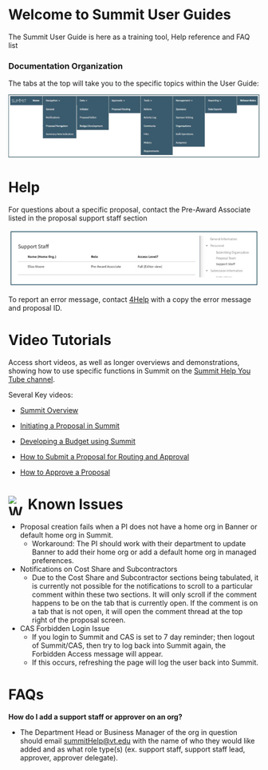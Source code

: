 # Welcome to Summit User Guides
The Summit User Guide is here as a training tool, Help reference and FAQ list

### Documentation Organization
The tabs at the top will take you to the specific topics within the User Guide:

![Documentation Tabs](./images/Ind_Tabs.jpg)

# Help
For questions about a specific proposal, contact the Pre-Award Associate listed in the proposal support staff section

![Pre-Award Associate Listed in Proposal](./images/Ind_PreAward.jpg)

To report an error message, contact [4Help](https://vt4help.service-now.com/sp) with a copy the error message and proposal ID.

# Video Tutorials
Access short videos, as well as longer overviews and demonstrations, showing how to use specific functions in Summit on the [Summit Help You Tube channel](https://www.youtube.com/channel/UC882QBwFDrfXbILKRvq2aiA).

Several Key videos:
- [Summit Overview](https://www.youtube.com/watch?v=uwGLAqFzC_Q)

- [Initiating a Proposal in Summit](https://www.youtube.com/watch?v=muAyluSU1V8)

- [Developing a Budget using Summit](https://www.youtube.com/watch?v=luRD8pZlVDg)

- [How to Submit a Proposal for Routing and Approval](https://www.youtube.com/watch?v=dVuW3nVRUng)

- [How to Approve a Proposal](https://www.youtube.com/watch?v=sfmdQqFPBPc)

# <img src="../images/warning.png" alt="Warning" style="float:left; width:39px; height:39px;"> Known Issues
- Proposal creation fails when a PI does not have a home org in Banner or default home org in Summit.  
    - Workaround: The PI should work with their department to update Banner to add their home org or add a default home org in managed preferences.
- Notifications on Cost Share and Subcontractors
    - Due to the Cost Share and Subcontractor sections being tabulated, it is currently not possible for the notifications to scroll to a particular comment within these two sections.  It will only scroll if the comment happens to be on the tab that is currently open.  If the comment is on a tab that is not open, it will open the comment thread at the top right of the proposal screen.
- CAS Forbidden Login Issue
    - If you login to Summit and CAS is set to 7 day reminder; then logout of Summit/CAS, then try to log back into Summit again, the Forbidden Access message will appear.
    - If this occurs, refreshing the page will log the user back into Summit.  

# FAQs
**How do I add a support staff or approver on an org?**

- The Department Head or Business Manager of the org in question should email <summitHelp@vt.edu> with the name of who they would like added and as what role type(s) (ex. support staff, support staff lead, approver, approver delegate).
